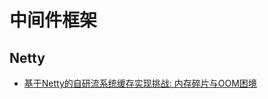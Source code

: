 # 中间件框架

## Netty

* [基于Netty的自研流系统缓存实现挑战: 内存碎片与OOM困境](https://mp.weixin.qq.com/s?__biz=MzkxNzY0ODE2Ng==&mid=2247485616&idx=1&sn=e3e62e2d28f9cf833af0852e9fffe4a1&chksm=c1bc2ef9f6cba7ef411730ad9f8c37095fffc8a3ca0abda442889612902aa2cfc6ac40e740ba&mpshare=1&scene=1&srcid=0709JtAzTWEk5pWwGKrgKeA0&sharer_shareinfo=f7d2b2cfb6c8e1a6c08b86a7bf528145&sharer_shareinfo_first=981a1004fb447ff357fb3ab0bff44c16&version=4.1.10.99312&platform=mac&nwr_flag=1#wechat_redirect)